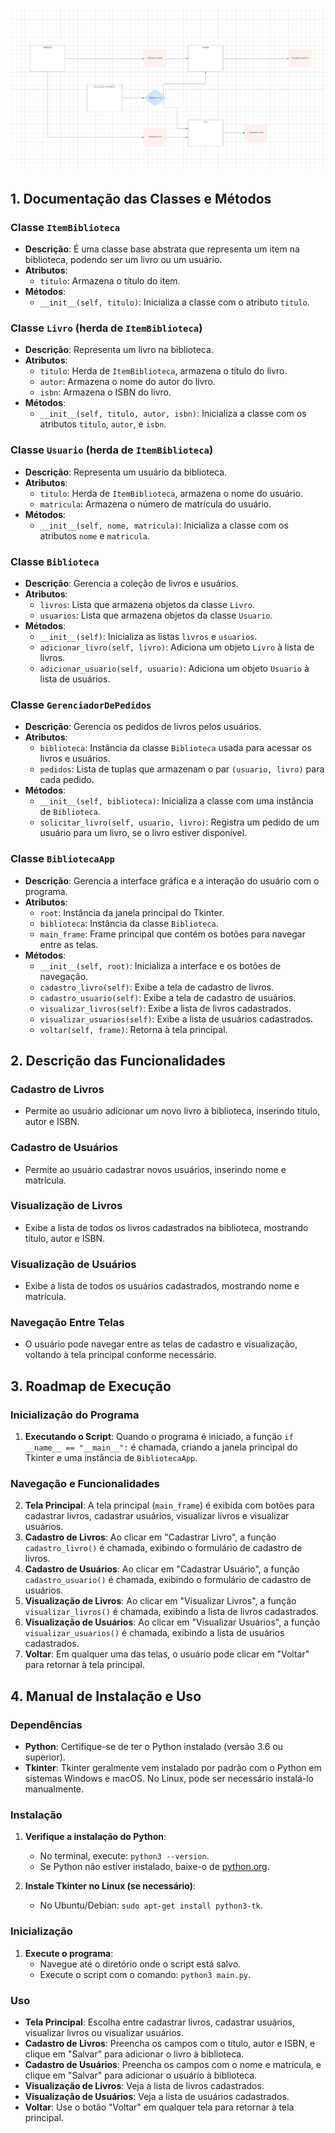 ![UML diagrama](screnshot.png)
## 1. Documentação das Classes e Métodos

### **Classe `ItemBiblioteca`**
- **Descrição**: É uma classe base abstrata que representa um item na biblioteca, podendo ser um livro ou um usuário.
- **Atributos**:
  - `titulo`: Armazena o título do item.
- **Métodos**:
  - `__init__(self, titulo)`: Inicializa a classe com o atributo `titulo`.

### **Classe `Livro` (herda de `ItemBiblioteca`)**
- **Descrição**: Representa um livro na biblioteca.
- **Atributos**:
  - `titulo`: Herda de `ItemBiblioteca`, armazena o título do livro.
  - `autor`: Armazena o nome do autor do livro.
  - `isbn`: Armazena o ISBN do livro.
- **Métodos**:
  - `__init__(self, titulo, autor, isbn)`: Inicializa a classe com os atributos `titulo`, `autor`, e `isbn`.

### **Classe `Usuario` (herda de `ItemBiblioteca`)**
- **Descrição**: Representa um usuário da biblioteca.
- **Atributos**:
  - `titulo`: Herda de `ItemBiblioteca`, armazena o nome do usuário.
  - `matricula`: Armazena o número de matrícula do usuário.
- **Métodos**:
  - `__init__(self, nome, matricula)`: Inicializa a classe com os atributos `nome` e `matricula`.

### **Classe `Biblioteca`**
- **Descrição**: Gerencia a coleção de livros e usuários.
- **Atributos**:
  - `livros`: Lista que armazena objetos da classe `Livro`.
  - `usuarios`: Lista que armazena objetos da classe `Usuario`.
- **Métodos**:
  - `__init__(self)`: Inicializa as listas `livros` e `usuarios`.
  - `adicionar_livro(self, livro)`: Adiciona um objeto `Livro` à lista de livros.
  - `adicionar_usuario(self, usuario)`: Adiciona um objeto `Usuario` à lista de usuários.

### **Classe `GerenciadorDePedidos`**
- **Descrição**: Gerencia os pedidos de livros pelos usuários.
- **Atributos**:
  - `biblioteca`: Instância da classe `Biblioteca` usada para acessar os livros e usuários.
  - `pedidos`: Lista de tuplas que armazenam o par `(usuario, livro)` para cada pedido.
- **Métodos**:
  - `__init__(self, biblioteca)`: Inicializa a classe com uma instância de `Biblioteca`.
  - `solicitar_livro(self, usuario, livro)`: Registra um pedido de um usuário para um livro, se o livro estiver disponível.

### **Classe `BibliotecaApp`**
- **Descrição**: Gerencia a interface gráfica e a interação do usuário com o programa.
- **Atributos**:
  - `root`: Instância da janela principal do Tkinter.
  - `biblioteca`: Instância da classe `Biblioteca`.
  - `main_frame`: Frame principal que contém os botões para navegar entre as telas.
- **Métodos**:
  - `__init__(self, root)`: Inicializa a interface e os botões de navegação.
  - `cadastro_livro(self)`: Exibe a tela de cadastro de livros.
  - `cadastro_usuario(self)`: Exibe a tela de cadastro de usuários.
  - `visualizar_livros(self)`: Exibe a lista de livros cadastrados.
  - `visualizar_usuarios(self)`: Exibe a lista de usuários cadastrados.
  - `voltar(self, frame)`: Retorna à tela principal.

## 2. Descrição das Funcionalidades

### **Cadastro de Livros**
- Permite ao usuário adicionar um novo livro à biblioteca, inserindo título, autor e ISBN.

### **Cadastro de Usuários**
- Permite ao usuário cadastrar novos usuários, inserindo nome e matrícula.

### **Visualização de Livros**
- Exibe a lista de todos os livros cadastrados na biblioteca, mostrando título, autor e ISBN.

### **Visualização de Usuários**
- Exibe a lista de todos os usuários cadastrados, mostrando nome e matrícula.

### **Navegação Entre Telas**
- O usuário pode navegar entre as telas de cadastro e visualização, voltando à tela principal conforme necessário.

## 3. Roadmap de Execução

### **Inicialização do Programa**
1. **Executando o Script**: Quando o programa é iniciado, a função `if __name__ == "__main__":` é chamada, criando a janela principal do Tkinter e uma instância de `BibliotecaApp`.

### **Navegação e Funcionalidades**
2. **Tela Principal**: A tela principal (`main_frame`) é exibida com botões para cadastrar livros, cadastrar usuários, visualizar livros e visualizar usuários.
3. **Cadastro de Livros**: Ao clicar em "Cadastrar Livro", a função `cadastro_livro()` é chamada, exibindo o formulário de cadastro de livros.
4. **Cadastro de Usuários**: Ao clicar em "Cadastrar Usuário", a função `cadastro_usuario()` é chamada, exibindo o formulário de cadastro de usuários.
5. **Visualização de Livros**: Ao clicar em "Visualizar Livros", a função `visualizar_livros()` é chamada, exibindo a lista de livros cadastrados.
6. **Visualização de Usuários**: Ao clicar em "Visualizar Usuários", a função `visualizar_usuarios()` é chamada, exibindo a lista de usuários cadastrados.
7. **Voltar**: Em qualquer uma das telas, o usuário pode clicar em "Voltar" para retornar à tela principal.

## 4. Manual de Instalação e Uso

### **Dependências**
- **Python**: Certifique-se de ter o Python instalado (versão 3.6 ou superior).
- **Tkinter**: Tkinter geralmente vem instalado por padrão com o Python em sistemas Windows e macOS. No Linux, pode ser necessário instalá-lo manualmente.

### **Instalação**
1. **Verifique a instalação do Python**:
   - No terminal, execute: `python3 --version`.
   - Se Python não estiver instalado, baixe-o de [python.org](https://www.python.org/downloads/).

2. **Instale Tkinter no Linux (se necessário)**:
   - No Ubuntu/Debian: `sudo apt-get install python3-tk`.

### **Inicialização**
1. **Execute o programa**:
   - Navegue até o diretório onde o script está salvo.
   - Execute o script com o comando: `python3 main.py`.

### **Uso**
- **Tela Principal**: Escolha entre cadastrar livros, cadastrar usuários, visualizar livros ou visualizar usuários.
- **Cadastro de Livros**: Preencha os campos com o título, autor e ISBN, e clique em "Salvar" para adicionar o livro à biblioteca.
- **Cadastro de Usuários**: Preencha os campos com o nome e matrícula, e clique em "Salvar" para adicionar o usuário à biblioteca.
- **Visualização de Livros**: Veja a lista de livros cadastrados.
- **Visualização de Usuários**: Veja a lista de usuários cadastrados.
- **Voltar**: Use o botão "Voltar" em qualquer tela para retornar à tela principal.
